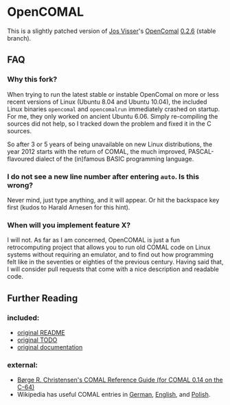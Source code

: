 # OpenCOMAL

This is a slightly patched version of [Jos Visser](http://www.josvisser.nl/)'s
[OpenComal](http://www.josvisser.nl/opencomal/)
[0.2.6](http://www.josvisser.nl/opencomal/opencomal-0.2.6.tar.gz) (stable branch).


## FAQ

### Why this fork?

When trying to run the latest stable or instable OpenComal on more or
less recent versions of Linux (Ubuntu 8.04 and Ubuntu 10.04), the
included Linux binaries `opencomal` and `opencomalrun` immediately
crashed on startup. For me, they only worked on ancient Ubuntu
6.06. Simply re-compiling the sources did not help, so I tracked down
the problem and fixed it in the C sources.

So after 3 or 5 years of being unavailable on new Linux distributions,
the year 2012 starts with the return of COMAL, the much improved,
PASCAL-flavoured dialect of the (in)famous BASIC programming language.

### I do not see a new line number after entering `auto`. Is this wrong?

Never mind, just type anything, and it will appear. Or hit the
backspace key first (kudos to Harald Arnesen for this hint).

### When will you implement feature X?

I will not. As far as I am concerned, OpenCOMAL is just a fun
retrocomputing project that allows you to run old COMAL code on Linux
systems without requiring an emulator, and to find out how programming
felt like in the seventies or eighties of the previous century. Having
said that, I will consider pull requests that come with a nice
description and readable code.


## Further Reading

### included:
* [original README](https://github.com/pietsch/OpenCOMAL/blob/master/README.orig)
* [original TODO](https://github.com/pietsch/OpenCOMAL/blob/master/doc/TODO)
* [original documentation](https://github.com/pietsch/OpenCOMAL/tree/master/doc)

### external:
* [Børge R. Christensen's COMAL Reference Guide (for COMAL 0.14 on the C-64)](http://www.c64-wiki.de/index.php/COMAL_Reference_Guide)
* Wikipedia has useful COMAL entries in
  [German](https://de.wikipedia.org/wiki/COMAL),
  [English](https://en.wikipedia.org/wiki/Comal), and
  [Polish](https://pl.wikipedia.org/wiki/Comal).
